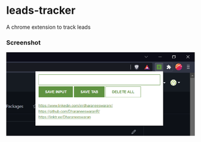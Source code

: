 # leads-tracker
A chrome extension to track leads

### Screenshot

![Screenshot](Screenshot/Screenshot.png)